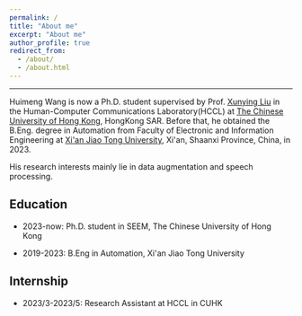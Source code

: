 ```yaml
---
permalink: /
title: "About me"
excerpt: "About me"
author_profile: true
redirect_from: 
  - /about/
  - /about.html
---
```


__________________________
Huimeng Wang is now a Ph.D. student supervised by Prof. [Xunying Liu](https://www1.se.cuhk.edu.hk/~xyliu/) in the Human-Computer Communications Laboratory(HCCL) at [The Chinese University of Hong Kong](https://www.cuhk.edu.hk/chinese/), HongKong SAR. Before that, he obtained the B.Eng. degree in Automation from Faculty of Electronic and Information Engineering at [Xi'an Jiao Tong University](www.xjtu.edu.cn), Xi'an, Shaanxi Province, China, in 2023.

His research interests mainly lie in data augmentation and speech processing.

## Education

- 2023-now: Ph.D. student in SEEM, The Chinese University of Hong Kong

- 2019-2023: B.Eng in Automation, Xi'an Jiao Tong University

## Internship

- 2023/3-2023/5: Research Assistant at HCCL in CUHK